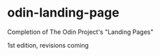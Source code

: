 # odin-landing-page
Completion of The Odin Project's  "Landing Pages" 

1st edition, revisions coming
